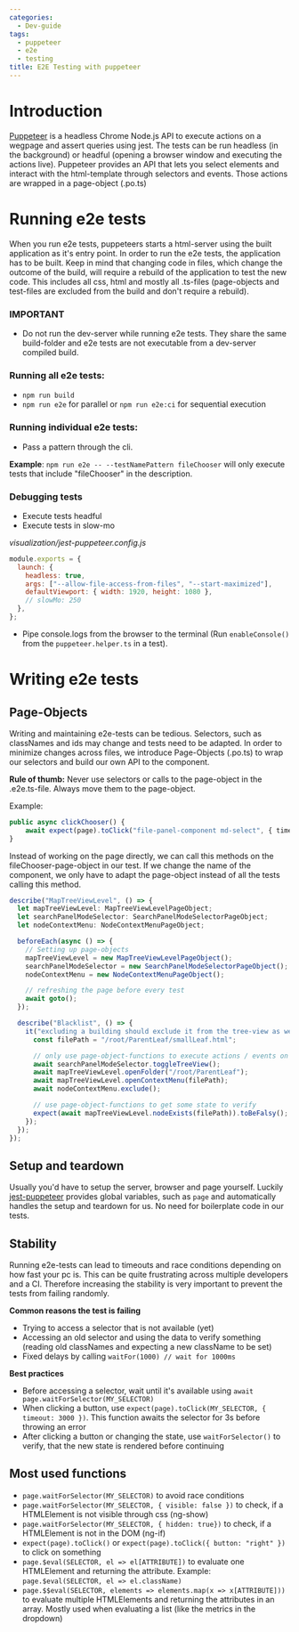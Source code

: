 ```yaml
---
categories:
  - Dev-guide
tags:
  - puppeteer
  - e2e
  - testing
title: E2E Testing with puppeteer
---
```


# Introduction

[Puppeteer](https://github.com/puppeteer/puppeteer) is a headless Chrome Node.js API to execute actions on a wegpage and assert queries using jest. The tests can be run headless (in the background) or headful (opening a browser window and executing the actions live). Puppeteer provides an API that lets you select elements and interact with the html-template through selectors and events. Those actions are wrapped in a page-object (.po.ts)

# Running e2e tests

When you run e2e tests, puppeteers starts a html-server using the built application as it's entry point. In order to run the e2e tests, the application has to be built. Keep in mind that changing code in files, which change the outcome of the build, will require a rebuild of the application to test the new code. This includes all css, html and mostly all .ts-files (page-objects and test-files are excluded from the build and don't require a rebuild).

### IMPORTANT

- Do not run the dev-server while running e2e tests. They share the same build-folder and e2e tests are not executable from a dev-server compiled build.

### Running all e2e tests:

- `npm run build`
- `npm run e2e` for parallel or `npm run e2e:ci` for sequential execution

### Running individual e2e tests:

- Pass a pattern through the cli.

**Example**: `npm run e2e -- --testNamePattern fileChooser` will only execute tests that include "fileChooser" in the description.

### Debugging tests

- Execute tests headful
- Execute tests in slow-mo

_visualization/jest-puppeteer.config.js_

```js
module.exports = {
  launch: {
    headless: true,
    args: ["--allow-file-access-from-files", "--start-maximized"],
    defaultViewport: { width: 1920, height: 1080 },
    // slowMo: 250
  },
};
```

- Pipe console.logs from the browser to the terminal (Run `enableConsole()` from the `puppeteer.helper.ts` in a test).

# Writing e2e tests

## Page-Objects

Writing and maintaining e2e-tests can be tedious. Selectors, such as classNames and ids may change and tests need to be adapted. In order to minimize changes across files, we introduce Page-Objects (.po.ts) to wrap our selectors and build our own API to the component.

**Rule of thumb:** Never use selectors or calls to the page-object in the .e2e.ts-file. Always move them to the page-object.

Example:

```ts
public async clickChooser() {
	await expect(page).toClick("file-panel-component md-select", { timeout: 3000 })
}
```

Instead of working on the page directly, we can call this methods on the fileChooser-page-object in our test. If we change the name of the component, we only have to adapt the page-object instead of all the tests calling this method.

```ts
describe("MapTreeViewLevel", () => {
  let mapTreeViewLevel: MapTreeViewLevelPageObject;
  let searchPanelModeSelector: SearchPanelModeSelectorPageObject;
  let nodeContextMenu: NodeContextMenuPageObject;

  beforeEach(async () => {
    // Setting up page-objects
    mapTreeViewLevel = new MapTreeViewLevelPageObject();
    searchPanelModeSelector = new SearchPanelModeSelectorPageObject();
    nodeContextMenu = new NodeContextMenuPageObject();

    // refreshing the page before every test
    await goto();
  });

  describe("Blacklist", () => {
    it("excluding a building should exclude it from the tree-view as well", async () => {
      const filePath = "/root/ParentLeaf/smallLeaf.html";

      // only use page-object-functions to execute actions / events on the webpage
      await searchPanelModeSelector.toggleTreeView();
      await mapTreeViewLevel.openFolder("/root/ParentLeaf");
      await mapTreeViewLevel.openContextMenu(filePath);
      await nodeContextMenu.exclude();

      // use page-object-functions to get some state to verify
      expect(await mapTreeViewLevel.nodeExists(filePath)).toBeFalsy();
    });
  });
});
```

## Setup and teardown

Usually you'd have to setup the server, browser and page yourself. Luckily [jest-puppeteer](https://github.com/smooth-code/jest-puppeteer) provides global variables, such as `page` and automatically handles the setup and teardown for us. No need for boilerplate code in our tests.

## Stability

Running e2e-tests can lead to timeouts and race conditions depending on how fast your pc is. This can be quite frustrating across multiple developers and a CI. Therefore increasing the stability is very important to prevent the tests from failing randomly.

**Common reasons the test is failing**

- Trying to access a selector that is not available (yet)
- Accessing an old selector and using the data to verify something (reading old classNames and expecting a new className to be set)
- Fixed delays by calling `waitFor(1000) // wait for 1000ms`

**Best practices**

- Before accessing a selector, wait until it's available using `await page.waitForSelector(MY_SELECTOR)`
- When clicking a button, use `expect(page).toClick(MY_SELECTOR, { timeout: 3000 })`. This function awaits the selector for 3s before throwing an error
- After clicking a button or changing the state, use `waitForSelector()` to verify, that the new state is rendered before continuing

## Most used functions

- `page.waitForSelector(MY_SELECTOR)` to avoid race conditions
- `page.waitForSelector(MY_SELECTOR, { visible: false })` to check, if a HTMLElement is not visible through css (ng-show)
- `page.waitForSelector(MY_SELECTOR, { hidden: true})` to check, if a HTMLElement is not in the DOM (ng-if)
- `expect(page).toClick()` or `expect(page).toClick({ button: "right" })` to click on something
- `page.$eval(SELECTOR, el => el[ATTRIBUTE])` to evaluate one HTMLElement and returning the attribute. Example: `page.$eval(SELECTOR, el => el.className)`
- `page.$$eval(SELECTOR, elements => elements.map(x => x[ATTRIBUTE]))` to evaluate multiple HTMLElements and returning the attributes in an array. Mostly used when evaluating a list (like the metrics in the dropdown)
